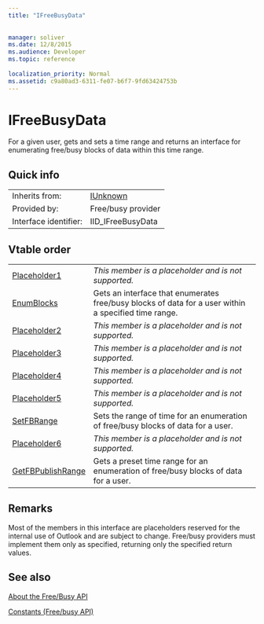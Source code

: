 ```yaml
---
title: "IFreeBusyData"
 
 
manager: soliver
ms.date: 12/8/2015
ms.audience: Developer
ms.topic: reference
 
localization_priority: Normal
ms.assetid: c9a80ad3-6311-fe07-b6f7-9fd63424753b
---
```


# IFreeBusyData

For a given user, gets and sets a time range and returns an interface for enumerating free/busy blocks of data within this time range.
  
## Quick info

|||
|:-----|:-----|
|Inherits from:  <br/> |[IUnknown](http://msdn.microsoft.com/library/33f1d79a-33fc-4ce5-a372-e08bda378332%28Office.15%29.aspx) <br/> |
|Provided by:  <br/> |Free/busy provider  <br/> |
|Interface identifier:  <br/> |IID_IFreeBusyData  <br/> |
   
## Vtable order

|||
|:-----|:-----|
|[Placeholder1](ifreebusydata-placeholder1.md) <br/> | *This member is a placeholder and is not supported.*  <br/> |
|[EnumBlocks](ifreebusydata-enumblocks.md) <br/> |Gets an interface that enumerates free/busy blocks of data for a user within a specified time range.  <br/> |
|[Placeholder2](ifreebusydata-placeholder2.md) <br/> | *This member is a placeholder and is not supported.*  <br/> |
|[Placeholder3](ifreebusydata-placeholder3.md) <br/> | *This member is a placeholder and is not supported.*  <br/> |
|[Placeholder4](ifreebusydata-placeholder4.md) <br/> | *This member is a placeholder and is not supported.*  <br/> |
|[Placeholder5](ifreebusydata-placeholder5.md) <br/> | *This member is a placeholder and is not supported.*  <br/> |
|[SetFBRange](ifreebusydata-setfbrange.md) <br/> |Sets the range of time for an enumeration of free/busy blocks of data for a user.  <br/> |
|[Placeholder6](ifreebusydata-placeholder6.md) <br/> | *This member is a placeholder and is not supported.*  <br/> |
|[GetFBPublishRange](ifreebusydata-getfbpublishrange.md) <br/> |Gets a preset time range for an enumeration of free/busy blocks of data for a user.  <br/> |
   
## Remarks

Most of the members in this interface are placeholders reserved for the internal use of Outlook and are subject to change. Free/busy providers must implement them only as specified, returning only the specified return values.
  
## See also



[About the Free/Busy API](about-the-free-busy-api.md)
  
[Constants (Free/busy API)](constants-free-busy-api.md)

